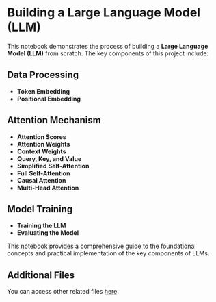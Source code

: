 # Building a Large Language Model (LLM)

This notebook demonstrates the process of building a **Large Language Model (LLM)** from scratch. The key components of this project include:

## Data Processing
- **Token Embedding**  
- **Positional Embedding**  

## Attention Mechanism
- **Attention Scores**  
- **Attention Weights**  
- **Context Weights**  
- **Query, Key, and Value**  
- **Simplified Self-Attention**  
- **Full Self-Attention**  
- **Causal Attention**  
- **Multi-Head Attention**  

## Model Training
- **Training the LLM**  
- **Evaluating the Model**  

This notebook provides a comprehensive guide to the foundational concepts and practical implementation of the key components of LLMs.

## Additional Files
You can access other related files [here](https://drive.google.com/drive/folders/1-Dz0yjATOFrucYfXnrgB6fo-rM1xPLXW?usp=drive_link).

